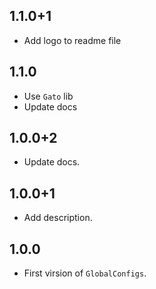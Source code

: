 ## 1.1.0+1

* Add logo to readme file

## 1.1.0

* Use `Gato` lib
* Update docs

## 1.0.0+2

* Update docs.

## 1.0.0+1

* Add description.

## 1.0.0

* First virsion of `GlobalConfigs`.